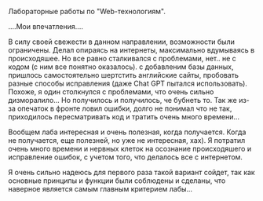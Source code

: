Лабораторные работы по "Web-технологиям".

....Мои впечатления....


В силу своей свежести в данном направлении, возможности были ограничены.
Делал опираясь на интернеты, максимально вдумываясь в происходяшее.
Но все равно сталкивался с проблемами, нет.. не с кодом (с ним все понятно оказалось).
с добавленим базы данных, пришлось самостоятельно шертстить английские сайты, пробовать разные способы исправления (даже Chat GPT пытался использовать).
Похоже, я один столкнулся с проблемами, что очень сильно дизморалило... Но получилось и получилось, че бубнеть то.
Так же из-за опечаток в фронте ловил ошибки, долго не понимал что не так, приходилось пересматривать код и тратить очень много времени...

Вообщем лаба интересная и очень полезная, когда получается. Когда не получается, еще полезней, но уже не интересная, хах).
Я потратил очень много времени и нервных клеток на осознание происходяшего и исправление ошибок, с учетом того, что делалось все с интернетом.

Я очень сильно надеюсь для первого раза такой вариант сойдет, так как основные принципы и функции были соблюдены и сделаны, что наверное является самым главным критерием лабы...
